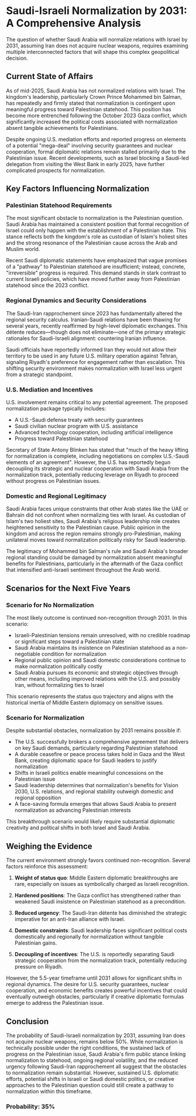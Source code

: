 # Saudi-Israeli Normalization by 2031: A Comprehensive Analysis

The question of whether Saudi Arabia will normalize relations with Israel by 2031, assuming Iran does not acquire nuclear weapons, requires examining multiple interconnected factors that will shape this complex geopolitical decision.

## Current State of Affairs

As of mid-2025, Saudi Arabia has not normalized relations with Israel. The kingdom's leadership, particularly Crown Prince Mohammed bin Salman, has repeatedly and firmly stated that normalization is contingent upon meaningful progress toward Palestinian statehood. This position has become more entrenched following the October 2023 Gaza conflict, which significantly increased the political costs associated with normalization absent tangible achievements for Palestinians.

Despite ongoing U.S. mediation efforts and reported progress on elements of a potential "mega-deal" involving security guarantees and nuclear cooperation, formal diplomatic relations remain stalled primarily due to the Palestinian issue. Recent developments, such as Israel blocking a Saudi-led delegation from visiting the West Bank in early 2025, have further complicated prospects for normalization.

## Key Factors Influencing Normalization

### Palestinian Statehood Requirements

The most significant obstacle to normalization is the Palestinian question. Saudi Arabia has maintained a consistent position that formal recognition of Israel could only happen with the establishment of a Palestinian state. This stance reflects both the kingdom's role as custodian of Islam's holiest sites and the strong resonance of the Palestinian cause across the Arab and Muslim world.

Recent Saudi diplomatic statements have emphasized that vague promises of a "pathway" to Palestinian statehood are insufficient; instead, concrete, "irreversible" progress is required. This demand stands in stark contrast to current Israeli policies, which have moved further away from Palestinian statehood since the 2023 conflict.

### Regional Dynamics and Security Considerations

The Saudi-Iran rapprochement since 2023 has fundamentally altered the regional security calculus. Iranian-Saudi relations have been thawing for several years, recently reaffirmed by high-level diplomatic exchanges. This détente reduces—though does not eliminate—one of the primary strategic rationales for Saudi-Israeli alignment: countering Iranian influence.

Saudi officials have reportedly informed Iran they would not allow their territory to be used in any future U.S. military operation against Tehran, signaling Riyadh's preference for engagement rather than escalation. This shifting security environment makes normalization with Israel less urgent from a strategic standpoint.

### U.S. Mediation and Incentives

U.S. involvement remains critical to any potential agreement. The proposed normalization package typically includes:

- A U.S.-Saudi defense treaty with security guarantees
- Saudi civilian nuclear program with U.S. assistance
- Advanced technology cooperation, including artificial intelligence
- Progress toward Palestinian statehood

Secretary of State Antony Blinken has stated that "much of the heavy lifting for normalization is complete, including negotiations on complex U.S.-Saudi elements of an agreement". However, the U.S. has reportedly begun decoupling its strategic and nuclear cooperation with Saudi Arabia from the normalization track, potentially reducing leverage on Riyadh to proceed without progress on Palestinian issues.

### Domestic and Regional Legitimacy

Saudi Arabia faces unique constraints that other Arab states like the UAE or Bahrain did not confront when normalizing ties with Israel. As custodian of Islam's two holiest sites, Saudi Arabia's religious leadership role creates heightened sensitivity to the Palestinian cause. Public opinion in the kingdom and across the region remains strongly pro-Palestinian, making unilateral moves toward normalization politically risky for Saudi leadership.

The legitimacy of Mohammed bin Salman's rule and Saudi Arabia's broader regional standing could be damaged by normalization absent meaningful benefits for Palestinians, particularly in the aftermath of the Gaza conflict that intensified anti-Israeli sentiment throughout the Arab world.

## Scenarios for the Next Five Years

### Scenario for No Normalization

The most likely outcome is continued non-recognition through 2031. In this scenario:

- Israeli-Palestinian tensions remain unresolved, with no credible roadmap or significant steps toward a Palestinian state
- Saudi Arabia maintains its insistence on Palestinian statehood as a non-negotiable condition for normalization
- Regional public opinion and Saudi domestic considerations continue to make normalization politically costly
- Saudi Arabia pursues its economic and strategic objectives through other means, including improved relations with the U.S. and possibly Iran, without formalizing ties to Israel

This scenario represents the status quo trajectory and aligns with the historical inertia of Middle Eastern diplomacy on sensitive issues.

### Scenario for Normalization

Despite substantial obstacles, normalization by 2031 remains possible if:

- The U.S. successfully brokers a comprehensive agreement that delivers on key Saudi demands, particularly regarding Palestinian statehood
- A durable ceasefire or peace process takes hold in Gaza and the West Bank, creating diplomatic space for Saudi leaders to justify normalization
- Shifts in Israeli politics enable meaningful concessions on the Palestinian issue
- Saudi leadership determines that normalization's benefits for Vision 2030, U.S. relations, and regional stability outweigh domestic and regional opposition
- A face-saving formula emerges that allows Saudi Arabia to present normalization as advancing Palestinian interests

This breakthrough scenario would likely require substantial diplomatic creativity and political shifts in both Israel and Saudi Arabia.

## Weighing the Evidence

The current environment strongly favors continued non-recognition. Several factors reinforce this assessment:

1. **Weight of status quo**: Middle Eastern diplomatic breakthroughs are rare, especially on issues as symbolically charged as Israeli recognition.

2. **Hardened positions**: The Gaza conflict has strengthened rather than weakened Saudi insistence on Palestinian statehood as a precondition.

3. **Reduced urgency**: The Saudi-Iran détente has diminished the strategic imperative for an anti-Iran alliance with Israel.

4. **Domestic constraints**: Saudi leadership faces significant political costs domestically and regionally for normalization without tangible Palestinian gains.

5. **Decoupling of incentives**: The U.S. is reportedly separating Saudi strategic cooperation from the normalization track, potentially reducing pressure on Riyadh.

However, the 5.5-year timeframe until 2031 allows for significant shifts in regional dynamics. The desire for U.S. security guarantees, nuclear cooperation, and economic benefits creates powerful incentives that could eventually outweigh obstacles, particularly if creative diplomatic formulas emerge to address the Palestinian issue.

## Conclusion

The probability of Saudi-Israeli normalization by 2031, assuming Iran does not acquire nuclear weapons, remains below 50%. While normalization is technically possible under the right conditions, the sustained lack of progress on the Palestinian issue, Saudi Arabia's firm public stance linking normalization to statehood, ongoing regional volatility, and the reduced urgency following Saudi-Iran rapprochement all suggest that the obstacles to normalization remain substantial. However, sustained U.S. diplomatic efforts, potential shifts in Israeli or Saudi domestic politics, or creative approaches to the Palestinian question could still create a pathway to normalization within this timeframe.

### Probability: 35%